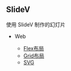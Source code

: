 ## SlideV 

使用 SlideV 制作的幻灯片

- Web

  - [Flex布局](https://lastknightcoder.github.io/slides/flex)
  - [Grid布局](https://lastknightcoder.github.io/slides/grid)
  - [SVG](https://lastknightcoder.github.io/slides/svg)
